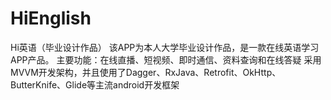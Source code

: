 # HiEnglish
Hi英语（毕业设计作品）
该APP为本人大学毕业设计作品，是一款在线英语学习APP产品。
主要功能：在线直播、短视频、即时通信、资料查询和在线答疑
采用MVVM开发架构，并且使用了Dagger、RxJava、Retrofit、OkHttp、ButterKnife、Glide等主流android开发框架
